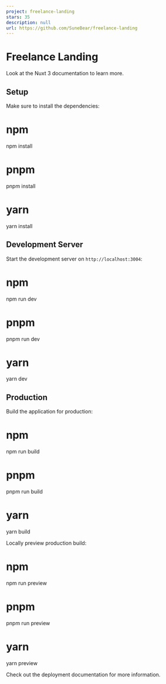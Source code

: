 ```yaml
---
project: freelance-landing
stars: 35
description: null
url: https://github.com/SuneBear/freelance-landing
---
```


Freelance Landing
=================

Look at the Nuxt 3 documentation to learn more.

Setup
-----

Make sure to install the dependencies:

# npm
npm install

# pnpm
pnpm install

# yarn
yarn install

Development Server
------------------

Start the development server on `http://localhost:3004`:

# npm
npm run dev

# pnpm
pnpm run dev

# yarn
yarn dev

Production
----------

Build the application for production:

# npm
npm run build

# pnpm
pnpm run build

# yarn
yarn build

Locally preview production build:

# npm
npm run preview

# pnpm
pnpm run preview

# yarn
yarn preview

Check out the deployment documentation for more information.
